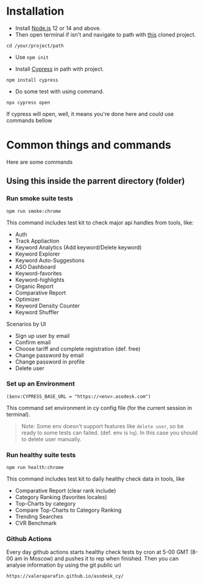 # Installation

  - Install [Node.js](https://nodejs.org/) 12 or 14 and above. 
  - Then open terminal if isn't and navigate to path with [this](https://github.com/valeraparafin/asodesk_cy.git) cloned project.
```
cd /your/project/path
```
  - Use `npm init`

  - Install [Cypress](https://cypress.io/) in path with project.

 ```
 npm install cypress
 ```
 - Do some test with using command. 
 ```
 npx cypress open 
 ```
 If cypress will open, well, it means you're done here and could use commands bellow

# Common things and commands

Here are some commands

## Using this inside the parrent directory (folder)


### Run smoke suite tests

```
npm run smoke:chrome
```

This command includes test kit to check major api handles from tools, like: 

 - Auth
 - Track Appliaction
 - Keyword Analytics (Add keyword/Delete keyword)
 - Keyword Explorer
 - Keyword Auto-Suggestions
 - ASO Dashboard
 - Keyword-favorites
 - Keyword-highlights
 - Organic Report
 - Comparative Report
 - Optimizer
 - Keyword Density Counter
 - Keyword Shuffler
 
 Scenarios by UI
 
  - Sign up user by email
  - Confirm email
  - Choose tariff and complete registration (def. free)
  - Change password by email
  - Change password in profile
  - Delete user

### Set up an Environment

```
($env:CYPRESS_BASE_URL = "https://<env>.asodesk.com")
```

This command set environment in cy config file (for the current session in terminal).

> Note: Some env doesn't support features like `delete user`, so be ready to some tests can failed. (def. env is `hq`). In this case you should to delete user manually.

### Run healthy suite tests

```
npm run health:chrome
```

This command includes test kit to daily healthy check data in tools, like

 - Comparative Report (clear rank include)
 - Category Ranking (favorites locales)
 - Top-Charts by category
 - Compare Top-Charts to Category Ranking
 - Trending Searches
 - CVR Benchmark
 
 ### Github Actions
 
Every day github actions starts healthy check tests by cron at 5-00 GMT (8-00 am in Moscow) and pushes it to rep when finished.
Then you can analyse information by using the git public url

```
https://valeraparafin.github.io/asodesk_cy/
```
